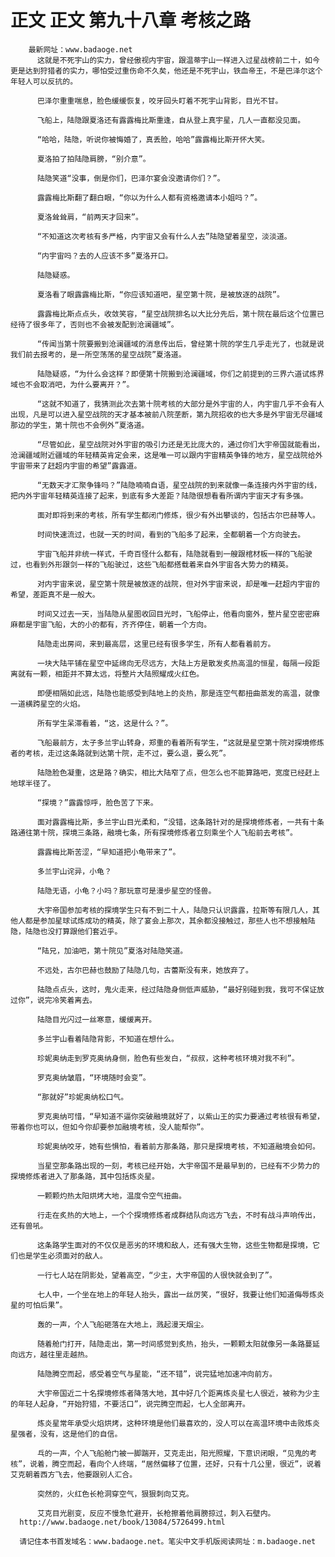 # 正文 正文 第九十八章 考核之路
        最新网址：www.badaoge.net
          这就是不死宇山的实力，曾经傲视内宇宙，跟温蒂宇山一样进入过星战榜前二十，如今更是达到狩猎者的实力，哪怕受过重伤命不久矣，他还是不死宇山，铁血帝王，不是巴泽尔这个年轻人可以反抗的。
      
          巴泽尔重重喘息，脸色缓缓恢复，咬牙回头盯着不死宇山背影，目光不甘。
      
          飞船上，陆隐跟夏洛还有露露梅比斯重逢，自从登上真宇星，几人一直都没见面。
      
          “哈哈，陆隐，听说你被悔婚了，真丢脸，哈哈”露露梅比斯开怀大笑。
      
          夏洛拍了拍陆隐肩膀，“别介意”。
      
          陆隐笑道“没事，倒是你们，巴泽尔宴会没邀请你们？”。
      
          露露梅比斯翻了翻白眼，“你以为什么人都有资格邀请本小姐吗？”。
      
          夏洛耸耸肩，“前两天才回来”。
      
          “不知道这次考核有多严格，内宇宙又会有什么人去”陆隐望着星空，淡淡道。
      
          “内宇宙吗？去的人应该不多”夏洛开口。
      
          陆隐疑惑。
      
          夏洛看了眼露露梅比斯，“你应该知道吧，星空第十院，是被放逐的战院”。
      
          露露梅比斯点点头，收敛笑容，“星空战院排名以大比分先后，第十院在最后这个位置已经待了很多年了，否则也不会被发配到沧澜疆域”。
      
          “传闻当第十院要搬到沧澜疆域的消息传出后，曾经第十院的学生几乎走光了，也就是说我们前去报考的，是一所空荡荡的星空战院”夏洛道。
      
          陆隐疑惑，“为什么会这样？即便第十院搬到沧澜疆域，你们之前提到的三界六道试炼界域也不会取消吧，为什么要离开？”。
      
          “这就不知道了，我猜测此次去第十院考核的大部分是外宇宙的人，内宇宙几乎不会有人出现，凡是可以进入星空战院的天才基本被前八院垄断，第九院招收的也大多是外宇宙无尽疆域那边的学生，第十院也不会例外”夏洛道。
      
          “尽管如此，星空战院对外宇宙的吸引力还是无比庞大的，通过你们大宇帝国就能看出，沧澜疆域附近疆域的年轻精英肯定会来，这是唯一可以跟内宇宙精英争锋的地方，星空战院给外宇宙带来了赶超内宇宙的希望”露露道。
      
          “无数天才汇聚争锋吗？”陆隐喃喃自语，星空战院的到来就像一条连接内外宇宙的线，把内外宇宙年轻精英连接了起来，到底有多大差距？陆隐很想看看所谓内宇宙天才有多强。
      
          面对即将到来的考核，所有学生都闭门修炼，很少有外出攀谈的，包括古尔巴赫等人。
      
          时间快速流过，也就一天的时间，看到的飞船多了起来，全都朝着一个方向驶去。
      
          宇宙飞船并非统一样式，千奇百怪什么都有，陆隐就看到一艘跟棺材板一样的飞船驶过，也看到外形跟剑一样的飞船驶过，这些飞船都搭载着来自外宇宙各大势力的精英。
      
          对内宇宙来说，星空第十院是被放逐的战院，但对外宇宙来说，却是唯一赶超内宇宙的希望，差距真不是一般大。
      
          时间又过去一天，当陆隐从星图收回目光时，飞船停止，他看向窗外，整片星空密密麻麻都是宇宙飞船，大的小的都有，齐齐停住，朝着一个方向。
      
          陆隐走出房间，来到最高层，这里已经有很多学生，所有人都看着前方。
      
          一块大陆平铺在星空中延绵向无尽远方，大陆上方是散发炙热高温的恒星，每隔一段距离就有一颗，相距并不算太远，将整片大陆照耀成火红色。
      
          即便相隔如此远，陆隐也能感受到陆地上的炎热，那是连空气都扭曲蒸发的高温，就像一道横跨星空的火焰。
      
          所有学生呆滞看着，“这，这是什么？”。
      
          飞船最前方，太子多兰宇山转身，郑重的看着所有学生，“这就是星空第十院对探境修炼者的考核，走过这条路就到达第十院，走不过，要么退，要么死”。
      
          陆隐脸色凝重，这是路？确实，相比大陆窄了点，但怎么也不能算路吧，宽度已经赶上地球半径了。
      
          “探境？”露露惊呼，脸色苦了下来。
      
          面对露露梅比斯，多兰宇山目光柔和，“没错，这条路针对的是探境修炼者，一共有十条路通往第十院，探境三条路，融境七条，所有探境修炼者立刻乘坐个人飞船前去考核”。
      
          露露梅比斯苦涩，“早知道把小龟带来了”。
      
          多兰宇山诧异，小龟？
      
          陆隐无语，小龟？小吗？那玩意可是漫步星空的怪兽。
      
          大宇帝国参加考核的探境学生只有不到二十人，陆隐只认识露露，拉斯等有限几人，其他人都是参加星球试炼成功的精英，除了宴会上那次，其余都没接触过，那些人也不想接触陆隐，陆隐也没打算跟他们套近乎。
      
          “陆兄，加油吧，第十院见”夏洛对陆隐笑道。
      
          不远处，古尔巴赫也鼓励了陆隐几句，古蕾斯没有来，她放弃了。
      
          陆隐点点头，这时，鬼火走来，经过陆隐身侧低声威胁，“最好别碰到我，我可不保证放过你”，说完冷笑着离去。
      
          陆隐目光闪过一丝寒意，缓缓离开。
      
          多兰宇山看着陆隐背影，不知道在想什么。
      
          珍妮奥纳走到罗克奥纳身侧，脸色有些发白，“叔叔，这种考核环境对我不利”。
      
          罗克奥纳皱眉，“环境随时会变”。
      
          “那就好”珍妮奥纳松口气。
      
          罗克奥纳可惜，“早知道不逼你突破融境就好了，以紫山王的实力要通过考核很有希望，带着你也可以，但如今你却要参加融境考核，没人能帮你”。
      
          珍妮奥纳咬牙，她有些惧怕，看着前方那条路，那只是探境考核，不知道融境会如何。
      
          当星空那条路出现的一刻，考核已经开始，大宇帝国不是最早到的，已经有不少势力的探境修炼者进入了那条路，其中包括炼炎星。
      
          一颗颗灼热太阳烘烤大地，温度令空气扭曲。
      
          行走在炙热的大地上，一个个探境修炼者成群结队向远方飞去，不时有战斗声响传出，还有兽吼。
      
          这条路学生面对的不仅仅是恶劣的环境和敌人，还有强大生物，这些生物都是探境，它们也是学生必须面对的敌人。
      
          一行七人站在阴影处，望着高空，“少主，大宇帝国的人很快就会到了”。
      
          七人中，一个坐在地上的年轻人抬头，露出一丝厉笑，“很好，我要让他们知道侮辱炼炎星的可怕后果”。
      
          轰的一声，个人飞船砸落在大地上，溅起漫天烟尘。
      
          随着舱门打开，陆隐走出，第一时间感觉到炙热，抬头，一颗颗太阳就像另一条路蔓延向远方，越往里走越热。
      
          陆隐腾空而起，感受着空气与星能，“还不错”，说完猛地加速冲向前方。
      
          大宇帝国近二十名探境修炼者降落大地，其中好几个距离炼炎星七人很近，被称为少主的年轻人起身，“开始狩猎，不要活口”，说完腾空而起，七人全部离开。
      
          炼炎星常年承受火焰烘烤，这种环境是他们最喜欢的，没人可以在高温环境中击败炼炎星强者，没有，这是他们的自信。
      
          乓的一声，个人飞船舱门被一脚踹开，艾克走出，阳光照耀，下意识闭眼，“见鬼的考核”，说着，腾空而起，看向个人终端，“居然偏移了位置，还好，只有十几公里，很近”，说着艾克朝着西方飞去，他要跟别人汇合。
      
          突然的，火红色长枪洞穿空气，狠狠刺向艾克。
      
          艾克目光剧变，反应不慢急忙避开，长枪擦着他肩膀掠过，刺入石壁内。
      http://www.badaoge.net/book/13084/5726499.html
      
      请记住本书首发域名：www.badaoge.net。笔尖中文手机版阅读网址：m.badaoge.net